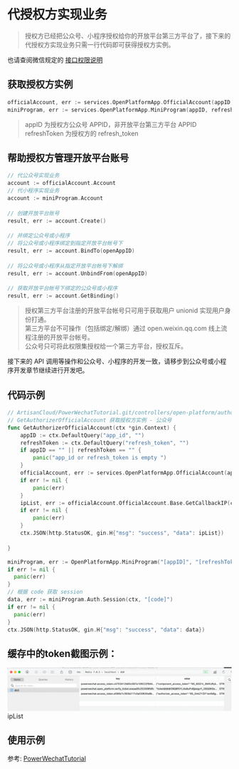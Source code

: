 # 代授权方实现业务

> 授权方已经把公众号、小程序授权给你的开放平台第三方平台了，接下来的代授权方实现业务只需一行代码即可获得授权方实例。

也请查阅微信规定的 [接口权限说明](https://developers.weixin.qq.com/doc/offiaccount/Getting_Started/Explanation_of_interface_privileges.html)

## 获取授权方实例

``` go
officialAccount, err := services.OpenPlatformApp.OfficialAccount(appID, refreshToken, nil)
miniProgram, err := services.OpenPlatformApp.MiniProgram(appID, refreshToken, nil)
```

> appID 为授权方公众号 APPID，非开放平台第三方平台 APPID  
> refreshToken 为授权方的 refresh_token

## 帮助授权方管理开放平台账号 

``` go
// 代公众号实现业务
account := officialAccount.Account
// 代小程序实现业务
account := miniProgram.Account

// 创建开放平台账号
result, err := account.Create()

// 并绑定公众号或小程序
// 将公众号或小程序绑定到指定开放平台帐号下
result, err := account.BindTo(openAppID)

// 将公众号或小程序从指定开放平台帐号下解绑
result, err := account.UnbindFrom(openAppID)

// 获取开放平台帐号下绑定的公众号或小程序
result, err := account.GetBinding()

```
> 授权第三方平台注册的开放平台帐号只可用于获取用户 unionid 实现用户身份打通。  
> 第三方平台不可操作（包括绑定/解绑）通过 open.weixin.qq.com 线上流程注册的开放平台帐号。  
> 公众号只可将此权限集授权给一个第三方平台，授权互斥。


接下来的 API 调用等操作和公众号、小程序的开发一致，请移步到公众号或小程序开发章节继续进行开发吧。

## 代码示例

```go
// ArtisanCloud/PowerWechatTutorial.git/controllers/open-platform/authorizer-delegate.go
// GetAuthorizerOfficialAccount 获取授权方实例 - 公众号
func GetAuthorizerOfficialAccount(ctx *gin.Context) {
	appID := ctx.DefaultQuery("app_id", "")
	refreshToken := ctx.DefaultQuery("refresh_token", "")
	if appID == "" || refreshToken == "" {
		panic("app_id or refresh_token is empty ")
	}
	officialAccount, err := services.OpenPlatformApp.OfficialAccount(appID, refreshToken, nil)
	if err != nil {
		panic(err)
	}
	ipList, err := officialAccount.OfficialAccount.Base.GetCallbackIP(ctx)
	if err != nil {
		panic(err)
	}
	ctx.JSON(http.StatusOK, gin.H{"msg": "success", "data": ipList})

}
```

``` go
miniProgram, err := OpenPlatformApp.MiniProgram("[appID]", "[refreshToken]", nil)
if err != nil {
  panic(err)
}
// 根据 code 获取 session
data, err := miniProgram.Auth.Session(ctx, "[code]")
if err != nil {
  panic(err)
}
ctx.JSON(http.StatusOK, gin.H{"msg": "success", "data": data})
```


## 缓存中的token截图示例：

![img.png](images/token.png)ipList

## 使用示例

参考: [PowerWechatTutorial](https://github.com/ArtisanCloud/PowerWechatTutorial/blob/master/controllers/open-platform/authorizer-delegate.go)

